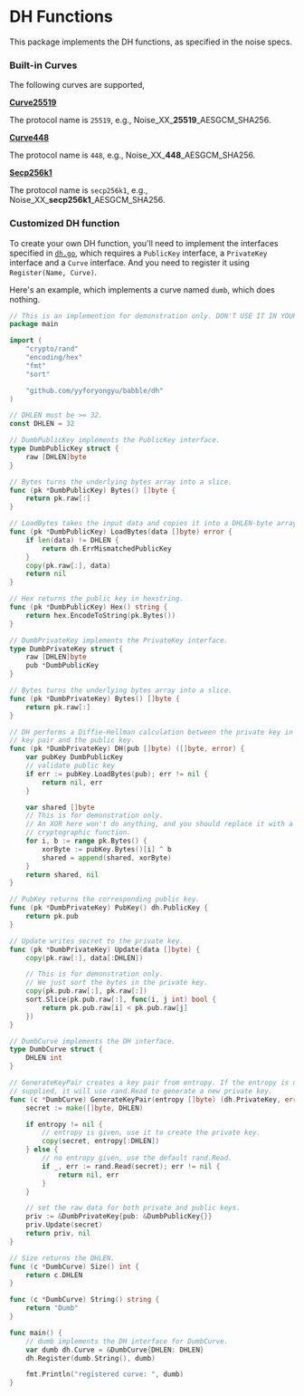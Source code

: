 # DH Functions

This package implements the DH functions, as specified in the noise specs.

### Built-in Curves

The following curves are supported,

**[Curve25519](https://en.wikipedia.org/wiki/Curve25519)**

The protocol name is `25519`, e.g., Noise_XX_**25519**\_AESGCM_SHA256.

**[Curve448](https://en.wikipedia.org/wiki/Curve448)**

The protocol name is `448`, e.g., Noise_XX_**448**\_AESGCM_SHA256.

**[Secp256k1](https://en.bitcoin.it/wiki/Secp256k1)**

The protocol name is `secp256k1`, e.g., Noise_XX_**secp256k1**\_AESGCM_SHA256.



### Customized DH function

To create your own DH function, you'll need to implement the interfaces specified in [`dh.go`](https://github.com/yyforyongyu/babble/blob/master/dh/dh.go), which requires a  `PublicKey` interface, a `PrivateKey` interface and a `Curve` interface. And you need to register it using `Register(Name, Curve)`.

Here's an example, which implements a curve named `dumb`, which does nothing.

```go
// This is an implemention for demonstration only. DON'T USE IT IN YOUR CODE.
package main

import (
	"crypto/rand"
	"encoding/hex"
	"fmt"
	"sort"

	"github.com/yyforyongyu/babble/dh"
)

// DHLEN must be >= 32.
const DHLEN = 32

// DumbPublicKey implements the PublicKey interface.
type DumbPublicKey struct {
	raw [DHLEN]byte
}

// Bytes turns the underlying bytes array into a slice.
func (pk *DumbPublicKey) Bytes() []byte {
	return pk.raw[:]
}

// LoadBytes takes the input data and copies it into a DHLEN-byte array.
func (pk *DumbPublicKey) LoadBytes(data []byte) error {
	if len(data) != DHLEN {
		return dh.ErrMismatchedPublicKey
	}
	copy(pk.raw[:], data)
	return nil
}

// Hex returns the public key in hexstring.
func (pk *DumbPublicKey) Hex() string {
	return hex.EncodeToString(pk.Bytes())
}

// DumbPrivateKey implements the PrivateKey interface.
type DumbPrivateKey struct {
	raw [DHLEN]byte
	pub *DumbPublicKey
}

// Bytes turns the underlying bytes array into a slice.
func (pk *DumbPrivateKey) Bytes() []byte {
	return pk.raw[:]
}

// DH performs a Diffie-Hellman calculation between the private key in the
// key pair and the public key.
func (pk *DumbPrivateKey) DH(pub []byte) ([]byte, error) {
	var pubKey DumbPublicKey
	// validate public key
	if err := pubKey.LoadBytes(pub); err != nil {
		return nil, err
	}

	var shared []byte
	// This is for demonstration only.
	// An XOR here won't do anything, and you should replace it with a secure
	// cryptographic function.
	for i, b := range pk.Bytes() {
		xorByte := pubKey.Bytes()[i] ^ b
		shared = append(shared, xorByte)
	}
	return shared, nil
}

// PubKey returns the corresponding public key.
func (pk *DumbPrivateKey) PubKey() dh.PublicKey {
	return pk.pub
}

// Update writes secret to the private key.
func (pk *DumbPrivateKey) Update(data []byte) {
	copy(pk.raw[:], data[:DHLEN])

	// This is for demonstration only.
	// We just sort the bytes in the private key.
	copy(pk.pub.raw[:], pk.raw[:])
	sort.Slice(pk.pub.raw[:], func(i, j int) bool {
		return pk.pub.raw[i] < pk.pub.raw[j]
	})
}

// DumbCurve implements the DH interface.
type DumbCurve struct {
	DHLEN int
}

// GenerateKeyPair creates a key pair from entropy. If the entropy is not
// supplied, it will use rand.Read to generate a new private key.
func (c *DumbCurve) GenerateKeyPair(entropy []byte) (dh.PrivateKey, error) {
	secret := make([]byte, DHLEN)

	if entropy != nil {
		// entropy is given, use it to create the private key.
		copy(secret, entropy[:DHLEN])
	} else {
		// no entropy given, use the default rand.Read.
		if _, err := rand.Read(secret); err != nil {
			return nil, err
		}
	}

	// set the raw data for both private and public keys.
	priv := &DumbPrivateKey{pub: &DumbPublicKey{}}
	priv.Update(secret)
	return priv, nil
}

// Size returns the DHLEN.
func (c *DumbCurve) Size() int {
	return c.DHLEN
}

func (c *DumbCurve) String() string {
	return "Dumb"
}

func main() {
	// dumb implements the DH interface for DumbCurve.
	var dumb dh.Curve = &DumbCurve{DHLEN: DHLEN}
	dh.Register(dumb.String(), dumb)

	fmt.Println("registered curve: ", dumb)
}
```

